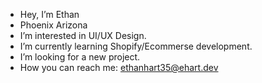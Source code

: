 - Hey, I’m Ethan
- Phoenix Arizona
- I’m interested in UI/UX Design.
- I’m currently learning Shopify/Ecommerse development.
- I’m looking for a new project.
- How you can reach me: ethanhart35@ehart.dev

<!---
ethanhart35/ethanhart35 is a ✨ special ✨ repository because its `README.md` (this file) appears on your GitHub profile.
You can click the Preview link to take a look at your changes.
--->
